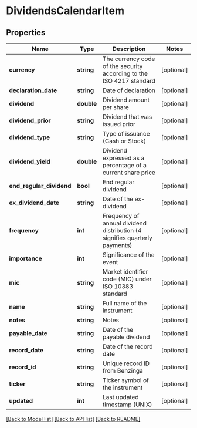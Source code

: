 # DividendsCalendarItem

## Properties
Name | Type | Description | Notes
------------ | ------------- | ------------- | -------------
**currency** | **string** | The currency code of the security according to the ISO 4217 standard | [optional] 
**declaration_date** | **string** | Date of declaration | [optional] 
**dividend** | **double** | Dividend amount per share | [optional] 
**dividend_prior** | **string** | Dividend that was issued prior | [optional] 
**dividend_type** | **string** | Type of issuance (Cash or Stock) | [optional] 
**dividend_yield** | **double** | Dividend expressed as a percentage of a current share price | [optional] 
**end_regular_dividend** | **bool** | End regular dividend | [optional] 
**ex_dividend_date** | **string** | Date of the ex-dividend | [optional] 
**frequency** | **int** | Frequency of annual dividend distribution (4 signifies quarterly payments) | [optional] 
**importance** | **int** | Significance of the event | [optional] 
**mic** | **string** | Market identifier code (MIC) under ISO 10383 standard | [optional] 
**name** | **string** | Full name of the instrument | [optional] 
**notes** | **string** | Notes | [optional] 
**payable_date** | **string** | Date of the payable dividend | [optional] 
**record_date** | **string** | Date of the record date | [optional] 
**record_id** | **string** | Unique record ID from Benzinga | [optional] 
**ticker** | **string** | Ticker symbol of the instrument | [optional] 
**updated** | **int** | Last updated timestamp (UNIX) | [optional] 

[[Back to Model list]](../../README.md#documentation-for-models) [[Back to API list]](../../README.md#documentation-for-api-endpoints) [[Back to README]](../../README.md)

